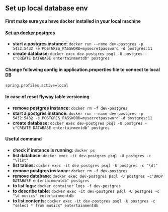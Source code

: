 ## Set up local database env

#### First make sure you have docker installed in your local machine
#### [Set up docker postgres](https://hub.docker.com/_/postgres)
* __start a postgres instance:__ ```docker run --name dev-postgres -p 5432:5432 -e POSTGRES_PASSWORD=mysecretpassword -d postgres:11```
* __create database:__ ```docker exec dev-postgres psql -U postgres -c"CREATE DATABASE entertainmentdb" postgres```

#### Change following config in application.properties file to connect to local DB
```
spring.profiles.active=local
```

#### In case of reset flyway table versioning
* __remove postgres instance:__ ```docker rm -f dev-postgres```
* __start a postgres instance:__ ```docker run --name dev-postgres -p 5432:5432 -e POSTGRES_PASSWORD=mysecretpassword -d postgres:11```
* __create database:__ ```docker exec dev-postgres psql -U postgres -c"CREATE DATABASE entertainmentdb" postgres```

#### Useful command
* __check if instance is running:__ ```docker ps```
* __list database:__ ```docker exec -it dev-postgres psql -U postgres -c "\list"```
* __list tables:__ ```docker exec -it dev-postgres psql -U postgres -c "\dt"```
* __remove postgres instance:__ ```docker rm -f dev-postgres```
* __remove database:__ ```docker exec dev-postgres psql -U postgres -c"DROP DATABASE entertainmentdb" postgres```
* __to list logs:__ ```docker container logs -f dev-postgres```
* __to describe table:__ ```docker exec -it dev-postgres psql -U postgres -c "\d musics" entertainmentdb```
* __to list contents:__ ```docker exec -it dev-postgres psql -U postgres -c "select * from musics" entertainmentdb```